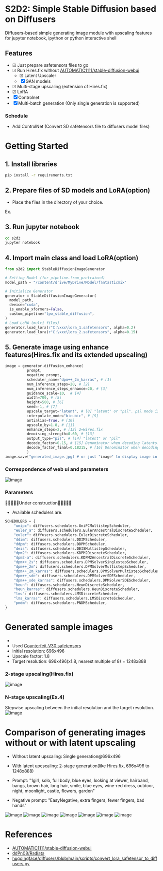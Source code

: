 # S2D2: Simple Stable Diffusion based on Diffusers
Diffusers-based simple generating image module with upscaling features for jupyter notebook, ipython or python interactive shell

## Features
- ☑ Just prepare safetensors files to go
- ☑ Run Hires.fix without [AUTOMATIC1111/stable-diffusion-webui](https://github.com/AUTOMATIC1111/stable-diffusion-webui)
  - ☑ Latent Upscaler
  - ☒ GAN models
- ☑ Multi-stage upscaling (extension of Hires.fix)
- ☑ LoRA
- ☒ Controlnet
- ☒ Multi-batch generation (Only single generation is supported)

### Schedule
- Add ControlNet (Convert SD safetensors file to diffusers model files)

# Getting Started
## 1. Install libraries
```bash
pip install -r requirements.txt
```

## 2. Prepare files of SD models and LoRA(option)
- Place the files in the directory of your choice.

Ex. 

## 3. Run jupyter notebook
```bash
cd s2d2
jupyter notebook
```

## 4. Import main class and load LoRA(option)
```python
from s2d2 import StableDiffusionImageGenerator

# Setting Model (for pipeline.from_pretrained)
model_path = "/content/drive/MyDrive/Model/fantasticmix"

# Initialize Generator
generator = StableDiffusionImageGenerator(
  model_path,
  device="cuda",
  is_enable_xformers=False,
  custom_pipeline="lpw_stable_diffusion",
)
# Load LoRA (multi files)
generator.load_lora(r"C:\xxx\lora_1.safetensors", alpha=0.2)
generator.load_lora(r"C:\xxx\lora_2.safetensors", alpha=0.15)
```

## 5. Generate image using enhance features(Hires.fix and its extended upscaling)
```python
image = generator.diffusion_enhance(
          prompt,
          negative_prompt,
          scheduler_name="dpm++_2m_karras", # [1]
          num_inference_steps=20, # [2]
          num_inference_steps_enhance=20, # [3]
          guidance_scale=10,  # [4]
          width=700, # [5]
          height=500, # [6]
          seed=-1, # [7]
          upscale_target="latent", # [8] "latent" or "pil". pil mode is temporary implemented.
          interpolate_mode="bicubic", # [9]
          antialias=True, # [10]
          upscale_by=1.8, # [11]
          enhance_steps=2, # [12] 2=Hires.fix
          denoising_strength=0.60, # [13]
          output_type="pil", # [14] "latent" or "pil"
          decode_factor=0.15, # [15] Denominator when decoding latents. Used to adjust the saturation of the image during decoding.
          decode_factor_final=0.18215, # [16] Denominator when decoding final latents.
          )
image.save("generated_image.jpg) # or just "image" to display image in jupyter
```

### Correspondence of web ui and parameters
![image](https://github.com/keisuke-okb/S2D2/assets/70097451/6b37aa08-70f9-4f69-a67a-63ac38a70b81)


### Parameters
🚧🚧🚧🚧🚧Under construction🚧🚧🚧🚧🚧

- Available schedulers are:
```python
SCHEDULERS = {
    "unipc": diffusers.schedulers.UniPCMultistepScheduler,
    "euler_a": diffusers.schedulers.EulerAncestralDiscreteScheduler,
    "euler": diffusers.schedulers.EulerDiscreteScheduler,
    "ddim": diffusers.schedulers.DDIMScheduler,
    "ddpm": diffusers.schedulers.DDPMScheduler,
    "deis": diffusers.schedulers.DEISMultistepScheduler,
    "dpm2": diffusers.schedulers.KDPM2DiscreteScheduler,
    "dpm2-a": diffusers.schedulers.KDPM2AncestralDiscreteScheduler,
    "dpm++_2s": diffusers.schedulers.DPMSolverSinglestepScheduler,
    "dpm++_2m": diffusers.schedulers.DPMSolverMultistepScheduler,
    "dpm++_2m_karras": diffusers.schedulers.DPMSolverMultistepScheduler,
    "dpm++_sde": diffusers.schedulers.DPMSolverSDEScheduler,
    "dpm++_sde_karras": diffusers.schedulers.DPMSolverSDEScheduler,
    "heun": diffusers.schedulers.HeunDiscreteScheduler,
    "heun_karras": diffusers.schedulers.HeunDiscreteScheduler,
    "lms": diffusers.schedulers.LMSDiscreteScheduler,
    "lms_karras": diffusers.schedulers.LMSDiscreteScheduler,
    "pndm": diffusers.schedulers.PNDMScheduler,
}
```



# Generated sample images
- 
- Used [Counterfeit-V30.safetensors](https://huggingface.co/gsdf/Counterfeit-V3.0/tree/main)
- Initial resolution: 696x496
- Upscale factor: 1.8
- Target resolution: 696x496(x1.8, nearest multiple of 8) = 1248x888


### 2-stage upscaling(Hires.fix)
![image](https://github.com/keisuke-okb/S2D2/assets/70097451/c53eb7b6-4878-466e-b769-f44dfdfce7fa)

### N-stage upscaling(Ex.4)
Stepwise upscaling between the initial resolution and the target resolution.
![image](https://github.com/keisuke-okb/S2D2/assets/70097451/fbacf8b8-37e8-41f6-9402-49ada9754522)


# Comparison of generating images without or with latent upscaling
- Without latent upscaling: Single generation@696x496
- With latent upcscaling: 2-stage generation(like Hires.fix, 696x496 to 1248x888)

- Prompt: "1girl, solo, full body, blue eyes, looking at viewer, hairband, bangs, brown hair, long hair, smile, blue eyes, wine-red dress, outdoor, night, moonlight, castle, flowers, garden"
- Negative prompt: "EasyNegative, extra fingers, fewer fingers, bad hands"

![image](https://github.com/keisuke-okb/S2D2/assets/70097451/90632859-07c4-4849-868e-ed7c739c65f1)
![image](https://github.com/keisuke-okb/S2D2/assets/70097451/2bffb9ea-e3c2-417e-8e9e-b3607e246674)
![image](https://github.com/keisuke-okb/S2D2/assets/70097451/5dc21284-fb4f-4687-a833-161b8ef50f95)
![image](https://github.com/keisuke-okb/S2D2/assets/70097451/5b5b7a7a-2352-470c-8293-2e66bdce418a)
![image](https://github.com/keisuke-okb/S2D2/assets/70097451/d2076935-a20b-4b35-8947-b1428532b272)
![image](https://github.com/keisuke-okb/S2D2/assets/70097451/916a6289-7729-4c72-b4c7-2b9541d14f42)
![image](https://github.com/keisuke-okb/S2D2/assets/70097451/bfe37531-7df9-4874-ad6f-9e8283ade6f2)


# References
- [AUTOMATIC1111/stable-diffusion-webui](https://github.com/AUTOMATIC1111/stable-diffusion-webui)
- [ddPn08/Radiata](https://github.com/ddPn08/Radiata)
- [huggingface/diffusers/blob/main/scripts/convert_lora_safetensor_to_diffusers.py](https://github.com/huggingface/diffusers/blob/main/scripts/convert_lora_safetensor_to_diffusers.py)
